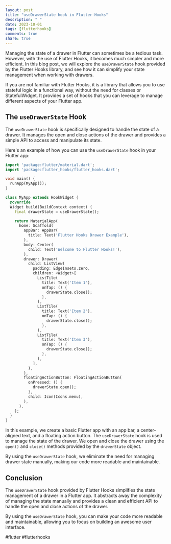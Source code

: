 ```yaml
---
layout: post
title: "useDrawerState hook in Flutter Hooks"
description: " "
date: 2023-10-01
tags: [flutterhooks]
comments: true
share: true
---
```


Managing the state of a drawer in Flutter can sometimes be a tedious task. However, with the use of Flutter Hooks, it becomes much simpler and more efficient. In this blog post, we will explore the `useDrawerState` hook provided by the Flutter Hooks library, and see how it can simplify your state management when working with drawers.

If you are not familiar with Flutter Hooks, it is a library that allows you to use stateful logic in a functional way, without the need for classes or StatefulWidget. It provides a set of hooks that you can leverage to manage different aspects of your Flutter app.

## The `useDrawerState` Hook

The `useDrawerState` hook is specifically designed to handle the state of a drawer. It manages the open and close actions of the drawer and provides a simple API to access and manipulate its state.

Here's an example of how you can use the `useDrawerState` hook in your Flutter app:

```dart
import 'package:flutter/material.dart';
import 'package:flutter_hooks/flutter_hooks.dart';

void main() {
  runApp(MyApp());
}

class MyApp extends HookWidget {
  @override
  Widget build(BuildContext context) {
    final drawerState = useDrawerState();

    return MaterialApp(
      home: Scaffold(
        appBar: AppBar(
          title: Text('Flutter Hooks Drawer Example'),
        ),
        body: Center(
          child: Text('Welcome to Flutter Hooks!'),
        ),
        drawer: Drawer(
          child: ListView(
            padding: EdgeInsets.zero,
            children: <Widget>[
              ListTile(
                title: Text('Item 1'),
                onTap: () {
                  drawerState.close();
                },
              ),
              ListTile(
                title: Text('Item 2'),
                onTap: () {
                  drawerState.close();
                },
              ),
              ListTile(
                title: Text('Item 3'),
                onTap: () {
                  drawerState.close();
                },
              ),
            ],
          ),
        ),
        floatingActionButton: FloatingActionButton(
          onPressed: () {
            drawerState.open();
          },
          child: Icon(Icons.menu),
        ),
      ),
    );
  }
}
```

In this example, we create a basic Flutter app with an app bar, a center-aligned text, and a floating action button. The `useDrawerState` hook is used to manage the state of the drawer. We open and close the drawer using the `open()` and `close()` methods provided by the `drawerState` object.

By using the `useDrawerState` hook, we eliminate the need for managing drawer state manually, making our code more readable and maintainable.

## Conclusion

The `useDrawerState` hook provided by Flutter Hooks simplifies the state management of a drawer in a Flutter app. It abstracts away the complexity of managing the state manually and provides a clean and efficient API to handle the open and close actions of the drawer.

By using the `useDrawerState` hook, you can make your code more readable and maintainable, allowing you to focus on building an awesome user interface.

#flutter #flutterhooks